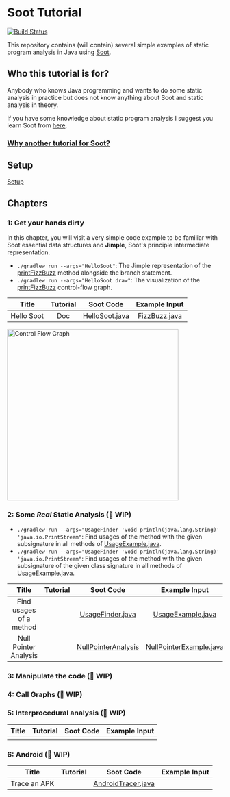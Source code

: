 # Soot Tutorial
[![Build Status](https://travis-ci.com/noidsirius/SootTutorial.svg?branch=master)](https://travis-ci.com/noidsirius/SootTutorial)

This repository contains (will contain) several simple examples of static program analysis in Java using [Soot](https://github.com/Sable/soot).

## Who this tutorial is for?
Anybody who knows Java programming and wants to do some static analysis in practice but does not know anything about Soot and static analysis in theory.

If you have some knowledge about static program analysis I suggest you learn Soot from [here](https://github.com/Sable/soot/wiki/Tutorials).

### [Why another tutorial for Soot?](https://github.com/noidsirius/SootTutorial/blob/master/docs/Other/Motivation.md)

## Setup
[Setup](https://github.com/noidsirius/SootTutorial/blob/master/docs/Setup/)
  
## Chapters
### 1: Get your hands dirty

In this chapter, you will visit a very simple code example to be familiar with Soot essential data structures and **Jimple**, Soot's principle intermediate representation.

* `./gradlew run --args="HelloSoot"`: The Jimple representation of the [printFizzBuzz](https://github.com/noidsirius/SootTutorial/tree/master/demo/HelloSoot/FizzBuzz.java) method alongside the branch statement.
* `./gradlew run --args="HelloSoot draw"`: The visualization of the [printFizzBuzz](https://github.com/noidsirius/SootTutorial/tree/master/demo/HelloSoot/FizzBuzz.java) control-flow graph.



|Title |Tutorial | Soot Code        | Example Input  |
| :---: |:-------------: |:-------------:| :-----:|
|Hello Soot |[Doc](https://github.com/noidsirius/SootTutorial/blob/master/docs/1/)      | [HelloSoot.java](https://github.com/noidsirius/SootTutorial/tree/master/src/main/java/dev/navids/soottutorial/hellosoot/HelloSoot.java) | [FizzBuzz.java](https://github.com/noidsirius/SootTutorial/tree/master/demo/HelloSoot/FizzBuzz.java) |

<img src="https://github.com/noidsirius/SootTutorial/blob/master/docs/1/images/cfg.png" alt="Control Flow Graph" width="400"/>

### 2: Some *Real* Static Analysis (:construction: WIP)

* `./gradlew run --args="UsageFinder 'void println(java.lang.String)' 'java.io.PrintStream"`: Find usages of the method with the given subsignature in all methods of [UsageExample.java](https://github.com/noidsirius/SootTutorial/tree/master/demo/IntraAnalysis/UsageExample.java).
* `./gradlew run --args="UsageFinder 'void println(java.lang.String)' 'java.io.PrintStream"`: Find usages of the method with the given subsignature of the given class signature in all methods of [UsageExample.java](https://github.com/noidsirius/SootTutorial/tree/master/demo/IntraAnalysis/UsageExample.java).


|Title |Tutorial | Soot Code        | Example Input  |
| :---: |:-------------: |:-------------:| :-----:|
|Find usages of a method| | [UsageFinder.java](https://github.com/noidsirius/SootTutorial/tree/master/src/main/java/dev/navids/soottutorial/intraanalysis/usagefinder/UsageFinder.java) | [UsageExample.java](https://github.com/noidsirius/SootTutorial/tree/master/demo/IntraAnalysis/usagefinder/UsageExample.java) |
|Null Pointer Analysis ||[NullPointerAnalysis](https://github.com/noidsirius/SootTutorial/tree/master/src/main/java/dev/navids/soottutorial/intraanalysis/npanalysis/) | [NullPointerExample.java](https://github.com/noidsirius/SootTutorial/tree/master/demo/IntraAnalysis/NullPointerExample.java) |


### 3: Manipulate the code (:construction: WIP)
### 4: Call Graphs (:construction: WIP)
### 5: Interprocedural analysis (:construction: WIP)
|Title |Tutorial | Soot Code        | Example Input  |
| :---: |:-------------: |:-------------:| :-----:|
| | | | |

### 6: Android (:construction: WIP)

|Title |Tutorial | Soot Code        | Example Input  |
| :---: |:-------------: |:-------------:| :-----:|
|Trace an APK| | [AndroidTracer.java](https://github.com/noidsirius/SootTutorial/tree/master/src/main/java/dev/navids/soottutorial/android/AndroidTracer.java) | |
